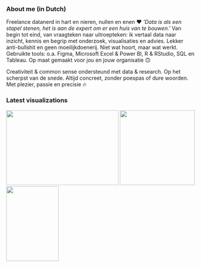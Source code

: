 ### About me (in Dutch)

Freelance datanerd in hart en nieren, nullen en enen :heart: <i> 'Data is als een stapel stenen, het is aan de expert om er een huis van te bouwen.' </i> Van begin tot eind, van vraagteken naar uitroepteken: ik vertaal data naar inzicht, kennis en begrip met onderzoek, visualisaties en advies. Lekker anti-bullshit en geen moeilijkdoenerij. Niet wat hoort, maar wat werkt. Gebruikte tools: o.a. Figma, Microsoft Excel & Power BI, R & RStudio, SQL en Tableau. Op maat gemaakt voor jou en jouw organisatie :upside_down_face:

Creativiteit & common sense ondersteund met data & research. Op het scherpst van de snede. Altijd concreet, zonder poespas of dure woorden. Met plezier, passie en precisie :fire:

### Latest visualizations

<a href='https://github.com/Willem-Jelle/Visualizations'><img src='https://github.com/Willem-Jelle/Visualizations/blob/main/2024-11_warmest_year/2024-11_warmest_year_viz_png_export.png' height = 200 width = 300/></a>
<a href='https://github.com/Willem-Jelle/Visualizations'><img src='https://github.com/Willem-Jelle/Visualizations/blob/main/2024-10_netflix/2024-10_netflix_infographic_png_export.png' height = 200 width = 200/></a>
<a href='https://github.com/Willem-Jelle/Visualizations'><img src='https://github.com/Willem-Jelle/Visualizations/blob/main/2024-05_sentiment_hoofdlijnenakkoord/2024-05_sentiment_hoofdlijnenakkoord_viz.png' height = 200 width = 140/></a>